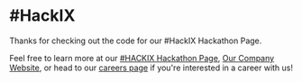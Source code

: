 # \#HackIX

Thanks for checking out the code for our #HackIX Hackathon Page.

Feel free to learn more at our <a href="https://indexexchange.github.io/hackathon">#HACKIX Hackathon Page</a>, <a href="http://www.indexexchange.com">Our Company Website</a>, or head to our <a href="http://www.indexexchange.com/careers">careers page</a> if you're interested in a career with us!
